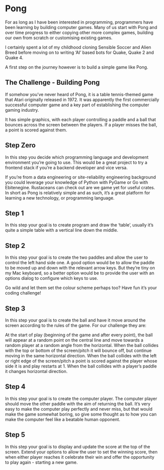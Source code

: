 # Pong
For as long as I have been interested in programming, programmers have been learning by building computer games. Many of us start with Pong and over time progress to either copying other more complex games, building our own from scratch or customising existing games.

I certainly spent a lot of my childhood cloning Sensible Soccer and Alien Breed before moving on to writing ‘AI’ based bots for Quake, Quake 2 and Quake 4.

A first step on the journey however is to build a simple game like Pong.

## The Challenge - Building Pong
If somehow you’ve never heard of Pong, it is a table tennis-themed game that Atari originally released in 1972. It was apparently the first commercially successful computer game and a key part of establishing the computer gaming industry.

It has simple graphics, with each player controlling a paddle and a ball that bounces across the screen between the players. If a player misses the ball, a point is scored against them.

## Step Zero
In this step you decide which programming language and development environment you’re going to use. This would be a great project to try a frontend stack if you’re a backend developer and vice versa.

If you’re from a data engineering or site-reliability engineering background you could leverage your knowledge of Python with PyGame or Go with Ebitenegine. Rustaceans can check out are we game yet for useful crates. In short as Pong is relatively simple and as such, it’s a great platform for learning a new technology, or programming language.

## Step 1
In this step your goal is to create program and draw the ‘table’, usually it’s quite a simple table with a vertical line down the middle.

## Step 2
In this step your goal is to create the two paddles and allow the user to control the left hand side one. A good option would be to allow the paddle to be moved up and down with the relevant arrow keys. But they’re tiny on my Mac keyboard, so a better option would be to provide the user with an options dialog to configure which keys to use.

Go wild and let them set the colour scheme perhaps too? Have fun it’s your coding challenge!

## Step 3
In this step your goal is to create the ball and have it move around the screen according to the rules of the game. For our challenge they are:

At the start of play (beginning of the game and after every point), the ball will appear at a random point on the central line and move towards a random player at a random angle from the horizontal.
When the ball collides with the top or bottom of the screen/pitch it will bounce off, but continue moving in the same horizontal direction.
When the ball collides with the left or right edge of the screen/pitch a point is scored against the player whose side it is and play restarts at 1.
When the ball collides with a player’s paddle it changes horizontal direction.
## Step 4
In this step your goal is to create the computer player. The computer player should move the other paddle with the aim of returning the ball. It’s very easy to make the computer play perfectly and never miss, but that would make the game somewhat boring, so give some thought as to how you can make the computer feel like a beatable human opponent.

## Step 5
In this step your goal is to display and update the score at the top of the screen. Extend your options to allow the user to set the winning score, then when either player reaches it celebrate their win and offer the opportunity to play again - starting a new game.